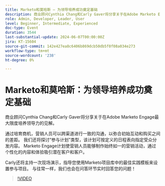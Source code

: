 ```yaml
---
title: Marketo和莫哈斯 — 为领导培养成功奠定基础
description: 商业顾问Cynthia Chang和Carly Gaver将分享关于在Adobe Marketo Engage最大限度培养领导力的见解。 通过培育商机，营销人员可以跨渠道进行一致的沟通，以弥合初始互动和购买之间的差距。 我们还将探讨“参与计划”类型，该计划可按定义的日程表向指定受众分发内容。 Marketo Engage计划使营销人员能够制作始终如一的营销活动，通过个性化的内容和体验吸引潜在客户和客户。 Carly还将主持一次现场演示，指导您使用Marketo项目库中的最佳实践模板来设置参与项目。 与往常一样，我们也会在问答环节实时回答您的问题！
role: Admin, Developer, Leader, User
level: Beginner, Intermediate, Experienced
doc-type: Event
duration: 3544
last-substantial-update: 2024-06-07T00:00:00Z
jira: KT-15604
source-git-commit: 142e427ea8c6406b869dcb50db5f0f08a034e273
workflow-type: tm+mt
source-wordcount: '238'
ht-degree: 0%

---
```



# Marketo和莫哈斯：为领导培养成功奠定基础

商业顾问Cynthia Chang和Carly Gaver将分享关于在Adobe Marketo Engage最大限度培养领导力的见解。

通过培育商机，营销人员可以跨渠道进行一致的沟通，以弥合初始互动和购买之间的差距。 我们还将探讨“参与计划”类型，该计划可按定义的日程表向指定受众分发内容。 Marketo Engage计划使营销人员能够制作始终如一的营销活动，通过个性化的内容和体验吸引潜在客户和客户。

Carly还将主持一次现场演示，指导您使用Marketo项目库中的最佳实践模板来设置参与项目。 与往常一样，我们也会在问答环节实时回答您的问题！

>[!VIDEO](https://video.tv.adobe.com/v/3429436/?learn=on)
